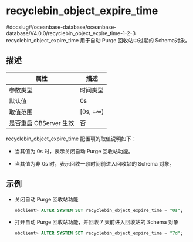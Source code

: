 recyclebin_object_expire_time 
==================================================
#docslug#/oceanbase-database/oceanbase-database/V4.0.0/recyclebin_object_expire_time-1-2-3
recyclebin_object_expire_time 用于自动 Purge 回收站中过期的 Schema对象。

描述 
-----------------------



|        属性        |    描述     |
|------------------|-----------|
| 参数类型             | 时间类型      |
| 默认值              | 0s        |
| 取值范围             | \[0s, +∞) |
| 是否重启 OBServer 生效 | 否         |



recyclebin_object_expire_time 配置项的取值说明如下：

* 当其值为 0s 时，表示关闭自动 Purge 回收站功能。

  

* 当其值为非 0s 时，表示回收一段时间前进入回收站的 Schema 对象。

  




示例 
-----------------------

* 关闭自动 Purge 回收站功能

  ```sql
  obclient> ALTER SYSTEM SET recyclebin_object_expire_time = "0s";
  ```

  




<!-- -->

* 打开自动 Purge 回收站功能，并回收 7 天前进入回收站的 Schema 对象

  ```sql
  obclient> ALTER SYSTEM SET recyclebin_object_expire_time = "7d";
  ```

  




